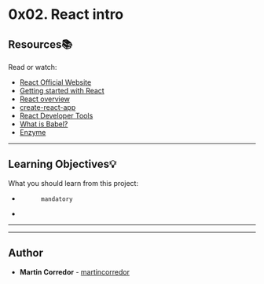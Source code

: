 # 0x02. React intro

## Resources:books:
Read or watch:
* [React Official Website](https://intranet.hbtn.io/rltoken/gE-BlSJd2kuCjmICaLarwg)
* [Getting started with React](https://intranet.hbtn.io/rltoken/u-WhTwGovygfL6u8JXlIGw)
* [React overview](https://intranet.hbtn.io/rltoken/MtpwNZ4So29HGsFW02PQKA)
* [create-react-app](https://intranet.hbtn.io/rltoken/1cLQFHw2EB8yQsPypJyDpg)
* [React Developer Tools](https://intranet.hbtn.io/rltoken/hCaAgJEBx6oH8bDc4yCk0A)
* [What is Babel?](https://intranet.hbtn.io/rltoken/f7sPHy1rk4YR4SdtHpGj8A)
* [Enzyme](https://intranet.hbtn.io/rltoken/CPZnPFs3O3bymj9VPF0heg)

---
## Learning Objectives:bulb:
What you should learn from this project:


*           mandatory
*         

---
---

## Author
* **Martin Corredor** - [martincorredor](https://github.com/martincorredor)
